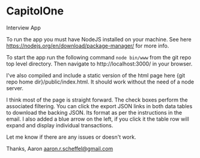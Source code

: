# CapitolOne
Interview App

To run the app you must have NodeJS installed on your machine. See here 
https://nodejs.org/en/download/package-manager/ for more info.

To start the app run the following command `node bin/www` from the git repo top level directory. Then navigate to http://localhost:3000/ in your browser. 

I've also compiled and include a static version of the html page here {git repo home dir}/public/index.html. It should work without the need of a node server. 

I think most of the page is straight forward. The check boxes perform the associated filtering. You can click the export JSON links in both data tables to download the backing JSON. Its format as per the instructions in the email. I also added a blue arrow on the left, if you click it the table row will expand and display individual transactions.

Let me know if there are any issues or doesn't work. 

Thanks,
Aaron
aaron.r.scheffel@gmail.com
